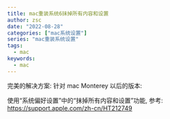 ```yaml
---
title: mac重装系统6抹掉所有内容和设置
author: zsc
date: "2022-08-28"
categories: ["mac系统设置"]
series: "mac重装系统设置"
tags:
  - mac
keywords:
  - mac
---
```





完美的解决方案: 针对 mac Monterey 以后的版本:

使用“系统偏好设置”中的“抹掉所有内容和设置”功能, 参考: https://support.apple.com/zh-cn/HT212749